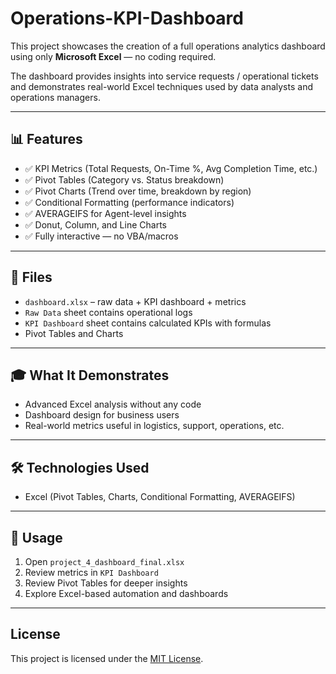 # Operations-KPI-Dashboard
This project showcases the creation of a full operations analytics dashboard using only **Microsoft Excel** — no coding required.

The dashboard provides insights into service requests / operational tickets and demonstrates real-world Excel techniques used by data analysts and operations managers.

---

## 📊 Features

- ✅ KPI Metrics (Total Requests, On-Time %, Avg Completion Time, etc.)
- ✅ Pivot Tables (Category vs. Status breakdown)
- ✅ Pivot Charts (Trend over time, breakdown by region)
- ✅ Conditional Formatting (performance indicators)
- ✅ AVERAGEIFS for Agent-level insights
- ✅ Donut, Column, and Line Charts
- ✅ Fully interactive — no VBA/macros

---

## 📁 Files

- `dashboard.xlsx` – raw data + KPI dashboard + metrics
- `Raw Data` sheet contains operational logs
- `KPI Dashboard` sheet contains calculated KPIs with formulas
- Pivot Tables and Charts

---

## 🎓 What It Demonstrates

- Advanced Excel analysis without any code
- Dashboard design for business users
- Real-world metrics useful in logistics, support, operations, etc.

---

## 🛠 Technologies Used

- Excel (Pivot Tables, Charts, Conditional Formatting,  AVERAGEIFS)

---

## 📎 Usage

1. Open `project_4_dashboard_final.xlsx`
2. Review metrics in `KPI Dashboard`
3. Review Pivot Tables for deeper insights
4. Explore Excel-based automation and dashboards

---

## License

This project is licensed under the [MIT License](LICENSE).

